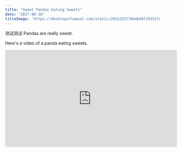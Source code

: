 ```yaml
---
title: "Sweet Pandas Eating Sweets"
date: "2017-08-10"
titleImage: 'https://desktopofsamuel.com/static/2052253778b4b48f293517dc8c6216fe/99238/3.webp'
---
```

测试测试
Pandas are really sweet.

Here's a video of a panda eating sweets.

<iframe width="560" height="315" src="https://www.youtube.com/embed/4n0xNbfJLR8" frameborder="0" allowfullscreen></iframe>
